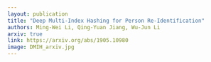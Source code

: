 ```yaml
---
layout: publication
title: "Deep Multi-Index Hashing for Person Re-Identification"
authors: Ming-Wei Li, Qing-Yuan Jiang, Wu-Jun Li
arxiv: true
link: https://arxiv.org/abs/1905.10980
image: DMIH_arxiv.jpg
---
```

